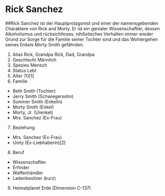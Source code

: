 # Rick Sanchez
##Rick Sanchez ist der Hauptprotagonist und einer der namensgebenden Charaktere von Rick and Morty. Er ist ein genialer Wissenschaftler, dessen Alkoholismus und rücksichtloses, nihilistisches Verhalten immer wieder Grund zur Sorge für die Familie seiner Tochter sind und das Wohlergehen seines Enkels Morty Smith gefährden.
1. Alias Rick, Grandpa Rick, Dad, Grandpa
2. Geschlecht Männlich
3. Spezies Mensch
4. Status Lebt
5. Alter 70[1]
6. Familie
* Beth Smith (Tochter)
* Jerry Smith (Schwiegersohn)
* Summer Smith (Enkelin)
* Morty Smith (Enkel)
* Morty, Jr. (Urenkel)
* Mrs. Sanchez (Ex-Frau)
7. Beziehung
* Mrs. Sanchez (Ex-Frau)
* Unity (Ex-Liebhaberin)[2]
8. Beruf
* Wissenschaftler
* Erfinder
* Waffenhändler
* Ladenbesitzer (kurz)
9. Heimatplanet Erde (Dimension C-137)
